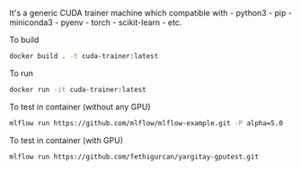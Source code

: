 It's a generic CUDA trainer machine which compatible with
    - python3
    - pip
    - miniconda3
    - pyenv
    - torch
    - scikit-learn
    - etc.

To build
```bash
docker build . -t cuda-trainer:latest
```

To run
```bash
docker run -it cuda-trainer:latest
```

To test in container (without any GPU)
```bash
mlflow run https://github.com/mlflow/mlflow-example.git -P alpha=5.0
```

To test in container (with GPU)
```bash
mlflow run https://github.com/fethigurcan/yargitay-gputest.git
```
